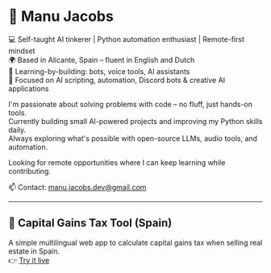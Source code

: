 # 👋 Manu Jacobs

💻  Self-taught AI tinkerer | Python automation enthusiast | Remote-first mindset  
🌍  Based in Alicante, Spain – fluent in English and Dutch  
🧠  Learning-by-building: bots, voice tools, AI assistants  
🎯  Focused on AI scripting, automation, Discord bots & creative AI applications  

I'm passionate about solving problems with code – no fluff, just hands-on tools.  
Currently building small AI-powered projects and improving my Python skills daily.  
Always exploring what's possible with open-source LLMs, audio tools, and automation.  

Looking for remote opportunities where I can keep learning while contributing.  

📫  Contact: manu.jacobs.dev@gmail.com

---

## 🧮 Capital Gains Tax Tool (Spain)

A simple multilingual web app to calculate capital gains tax when selling real estate in Spain.  
👉 [Try it live](https://capitalgainstax-calculator.streamlit.app)


